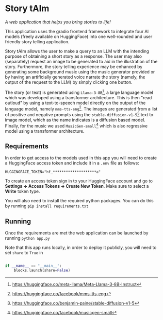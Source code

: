 
# Story tAIm

*A web application that helps you bring stories to life!* 

This application uses the gradio frontend framework to integrate four AI models (freely available on HuggingFace) into one well-rounded and user friendly story telling application. 

Story tAIm allows the user to make a query to an LLM with the intending purpose of obtaining a short story as a response. 
The user may also (separately) request an image to be generated to aid in the illustration of the story. 
Furthermore, the story telling experience may be enhanced by generating some background music using the music generator provided or by having an artificially generated voice narrate the story (namely, the output of the request to the LLM) by simply clicking one button. 

The story (or text) is generated using `Llama-3-8B`[^1], a large language model which was developed using a transformer architecture. 
This is then "read outloud" by using a text-to-speech model directly on the output of the language model, namely `
mms-tts-eng `[^2].
The images are generated from a list of positive and negative prompts using the `stable-diffusion-v1-5`[^3] text to image model, which as the name indicates is a diffusion based model. 
Finally, for the music we used `MusicGen-small`[^4] which is also regressive model using a transformer architecture.

[^1]: https://huggingface.co/meta-llama/Meta-Llama-3-8B-Instruct
[^2]: https://huggingface.co/facebook/mms-tts-eng
[^3]: https://huggingface.co/benjamin-paine/stable-diffusion-v1-5
[^4]: https://huggingface.co/facebook/musicgen-small
## Requirements

In order to get access to the models used in this app you will need to create a HuggingFace access token and include it in a `.env` file as follows:
```
HUGGINGFACE_TOKEN="hf_********************a"
```
To create an access token sign in to your HuggingFace account and go to **Settings -> Access Tokens -> Create New Token**. 
Make sure to select a **Write** token type.

You will also need to install the required python packages. You can do this by running `pip install requirements.txt`

## Running 
Once the requirements are met the web application can be launched by running `python app.py`

Note that this app runs locally, in order to deploy it publicly, you will need to set `share` to `True` in  
```python

if __name__ == "__main__":
    blocks.launch(share=False)

```
